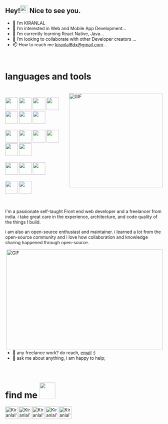 
<h2>Hey!<img src="https://media.giphy.com/media/hvRJCLFzcasrR4ia7z/giphy.gif" width="25"> Nice to see you.</h2>

- 👋 I’m KIRANLAL
- 👀 I’m interested in Web and Mobile App Development...
- 🌱 I’m currently learning React Native, Java...
- 💞️ I’m looking to collaborate with other Developer creators ...
- 📫 How to reach me kiranlal6dx@gmail.com...

<!-- ![](https://media.giphy.com/media/X74GovIqGMZYxXblCL/giphy.gif) -->

<br><h1>languages and tools</h1><br>
<img align="right" alt="GIF" src="https://media.giphy.com/media/X74GovIqGMZYxXblCL/giphy.gif" width="300" />

<code><img height="40" src="https://pics.freeicons.io/uploads/icons/png/8804286661557996995-512.png"></code>
<code><img height="40" src="https://pics.freeicons.io/uploads/icons/png/6655067911551942823-512.png"></code>
<code><img height="40" src="https://pics.freeicons.io/uploads/icons/png/632690741557997006-512.png"></code>
<code><img height="40" src="https://pics.freeicons.io/uploads/icons/png/21088442871540553614-512.png"></code>
<code><img height="40" src="https://pics.freeicons.io/uploads/icons/png/20167174151551942641-512.png"></code>
<code><img height="40" src="https://pics.freeicons.io/uploads/icons/png/2132470731553750209-512.png"></code>
<code><img height="40" src="https://pics.freeicons.io/uploads/icons/png/12785093741551942290-512.png"></code>
<br>
<br>
<code><img height="40" src="https://cdn.icon-icons.com/icons2/1243/PNG/512/adobephotoshopicon_84144.png"></code>
<code><img height="40" src="https://cdn.icon-icons.com/icons2/1243/PNG/512/adobeillustratoricon_84157.png"></code>
<code><img height="40" src="https://cdn2.iconfinder.com/data/icons/adobe-round-1/243/adobe-round-animate-512.png"></code>
<code><img height="40" src="https://cdn2.iconfinder.com/data/icons/adobe-round-1/243/adobe-round-xd-512.png"></code>
<code><img height="40" src="https://pics.freeicons.io/uploads/icons/png/9655574981556105319-512.png"></code>
<code><img height="40" src="https://cdn.icon-icons.com/icons2/2415/PNG/512/sketch_original_logo_icon_146342.png"></code>
<br>
<br>
<code><img height="40" src="https://cdn.icon-icons.com/icons2/1243/PNG/512/adobepremiereicon_84147.png"></code>
<code><img height="40" src="https://cdn.icon-icons.com/icons2/1243/PNG/512/adobeaftereffectsicon_84141.png"></code>
<code><img height="40" src="https://cdn.icon-icons.com/icons2/1381/PNG/512/resolve_93588.png"></code>
<br>
<br>
<code><img height="40" src="https://cdn.icon-icons.com/icons2/195/PNG/256/3ds_Max_23640.png"></code>
<code><img height="40" src="https://cdn.icon-icons.com/icons2/195/PNG/128/Maya_23638.png"></code>
<!-- <code><img height="30" src=""></code>
<code><img height="30" src=""></code>
<code><img height="30" src=""></code>
<code><img height="30" src=""></code>
<code><img height="30" src=""></code> -->
 
<br />

I'm a passionate self-taught Front end web developer and a freelancer from india. i take great care in the experience, architecture, and code quality of the things I build.

i am also an open-source enthusiast and maintainer. i learned a lot from the open-source community and i love how collaboration and knowledge sharing happened through open-source.


  <img align="right" alt="GIF" src="https://media.giphy.com/media/f3iwJFOVOwuy7K6FFw/giphy.gif?raw=true" width="500" height="320" />
  
- 💼 any freelance work? do reach, [email](mailto:kiranlal6dx@gmail.com) :)
- 💬 ask me about anything, i am happy to help;


<br><h1>find me <img src="https://media.giphy.com/media/aeLxqo44Gy3UyJgCsD/giphy.gif" width="50"></h1>

<a href="https://www.linkedin.com/in/kiran-lal/">
  <img align="left" alt="Kiranlal's Instagram" width="40px" src="https://pics.freeicons.io/uploads/icons/png/16090541531530099327-512.png" />
</a>
<a href="https://www.instagram.com/kiranlal_2/">
  <img align="left" alt="Kiranlal's Discord" width="40px" src="https://pics.freeicons.io/uploads/icons/png/6590558241561032669-512.png" />
</a>
<a href="https://www.facebook.com/kiranlal6dx/">
  <img align="left" alt="Kiranlal's Twitter" width="40px" src="https://pics.freeicons.io/uploads/icons/png/14179583611530077750-512.png" />
</a>
<a href="https://twitter.com/kiranlal2_">
  <img align="left" alt="Kiranlal's LinkedIN" width="40px" src="https://pics.freeicons.io/uploads/icons/png/5959933821530099343-512.png" />
</a>
<a href="https://www.wppredirect.tk/go/?p=&m=Hi">
  <img align="left" alt="Kiranlal's Whatsapp" width="40px" src="https://pics.freeicons.io/uploads/icons/png/15755769251556105345-512.png" />
</a>
<!-- 📈 my github stats -->

<!-- <p align="center"> <img src="https://github-readme-stats.vercel.app/api?username=abhisheknaiidu&show_icons=true&theme=gotham" alt="Kiranlal's" /> -->




<!---
KIRANLAL2/KIRANLAL2 is a ✨ special ✨ repository because its `README.md` (this file) appears on your GitHub profile.
You can click the Preview link to take a look at your changes.
--->
